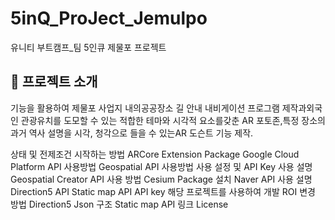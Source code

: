 # 5inQ_ProJect_Jemulpo
유니티 부트캠프_팀 5인큐 제물포 프로젝트

## :tada: 프로젝트 소개
기능을 활용하여 제물포 사업지 내의공공장소 길 안내 내비게이션 프로그램 제작과외국인 관광유치를 도모할 수 있는 적합한 테마와 시각적 요소를갖춘 AR 포토존,특정 장소의 과거 역사 설명을 시각, 청각으로 들을 수 있는AR 도슨트 기능 제작.

상태 및 전제조건
시작하는 방법
ARCore Extension Package
Google Cloud Platform API 사용방법
Geospatial API 사용방법
사용 설정 및 API Key 사용 설명
Geospatial Creator API 사용 방법
Cesium Package 설치
Naver API 사용 설명
Direction5 API
Static map API
API key
해당 프로젝트를 사용하여 개발 
ROI 변경 방법
Direction5 Json 구조
Static map API 링크
License
